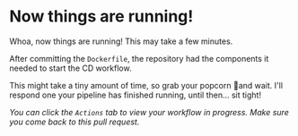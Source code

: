 # Now things are running!

Whoa, now things are running! This may take a few minutes.

After committing the `Dockerfile`, the repository had the components it needed to start the CD workflow.

This might take a tiny amount of time, so grab your popcorn 🍿and wait. I'll respond one your pipeline has finished running, until then... sit tight!

_You can click the `Actions` tab to view your workflow in progress. Make sure you come back to this pull request._